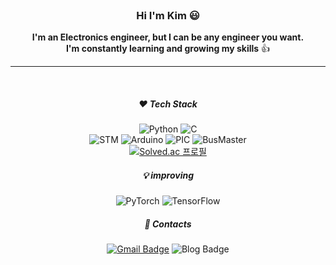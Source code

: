 <div align = "center">

<br/>

### Hi I'm Kim :smiley:
  
 **I'm an Electronics engineer, but I can be any engineer you want.**  
 **I'm constantly learning and growing my skills** :+1:

___
<br/>  

##### :heart: Tech Stack
![Python](https://img.shields.io/badge/Python-3776AB?style=flat&logo=Python&logoColor=white) ![C](https://img.shields.io/badge/C-A8B9CC?style=flat&logo=C&logoColor=white)  
![STM](http://img.shields.io/badge/STM-03234B?style=flat?style=plastic&logo=STMicroelectronics&logoColor=white)  ![Arduino](http://img.shields.io/badge/Arduino-00979D?style=flat?style=plastic&logo=Arduino&logoColor=white) ![PIC](https://img.shields.io/badge/PIC-CC0000?style=flate&logo=&logoColor=white) ![BusMaster](https://img.shields.io/badge/Busmaster-00D1B2?style=flate&logo=&logoColor=white)  
[![Solved.ac
프로필](http://mazassumnida.wtf/api/mini/generate_badge?boj=uskhbs)](https://solved.ac/uskhbs)


##### :bulb: _improving_  
![PyTorch](http://img.shields.io/badge/PyTorch-EE4C2C?style=flat?style=plastic&logo=PyTorch&logoColor=white) ![TensorFlow](http://img.shields.io/badge/TensorFlow-FF6F00?style=flat?style=plastic&logo=TensorFlow&logoColor=white)

##### :link: Contacts 
[![Gmail Badge](https://img.shields.io/badge/Gmail-d14836?style=flat&logo=Gmail&logoColor=white&link=mailto:kimjinseop5697@gmail.com)](mailto:kimjinseop5697@gmail.com) ![Blog Badge](http://img.shields.io/badge/-Blog-41454A?style=flat&logo=FF5722&link=https://https://k-tech.tistory.com)  

</div>


